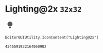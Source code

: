 # Lighting@2x `32x32`
<img src="/img/Lighting@2x.png" width=32 height=32>

``` CSharp
EditorGUIUtility.IconContent("Lighting@2x")
```
```
4345591932164060902
```
